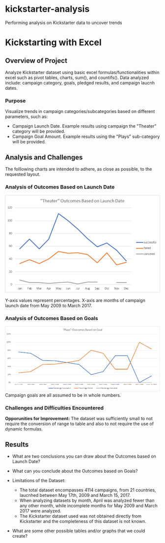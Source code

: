 # kickstarter-analysis
Performing analysis on Kickstarter data to uncover trends

# Kickstarting with Excel

## Overview of Project
Analyze Kickstarter dataset using basic excel formulas/functionalities within excel such as pivot tables, charts, sum(), and countifs().
Data analyzed include: campaign category, goals, pledged results, and campaign laucnh dates.

### Purpose
Visualize trends in campaign categories/subcategories based on different parameters, such as:
- Campaign Launch Date. Example results using campaign the "Theater" category will be provided.
- Campaign Goal Amount. Example results using the "Plays" sub-category will be provided.

## Analysis and Challenges
The folllowing charts are intended to adhere, as close as possible, to the requested layout.


### Analysis of Outcomes Based on Launch Date

![Theatre Outcomes vs Launch](Resources/Theater_Outcomes_vs_Launch.png) <br/>

Y-axis values represent percentages.
X-axis are months of campaign launch date from May 2009 to March 2017.

### Analysis of Outcomes Based on Goals
![Play Outcomes vs Goals](Resources/Outcomes_vs_Goals.png) <br/>
Campaign goals are all assumed to be in whole numbers.

### Challenges and Difficulties Encountered


**Opporunities for Improvement:** The dataset was sufficiently small to not require the conversion of range to table and also to not require the use of dynamic formulas. 

## Results

- What are two conclusions you can draw about the Outcomes based on Launch Date?

- What can you conclude about the Outcomes based on Goals?

- Limitations of the Dataset:
  - The total dataset encompasses 4114 campaigns, from 21 countries, laucnhed between May 17th, 2009 and March 15, 2017.
  - When analyzing datasets by month, April was analyzed fewer than any other month, while incomplete months for May 2009 and March 2017 were analyzed.
  - The Kickstarter dataset used was not obtained directly from Kickstarter and the completeness of this dataset is not known. 


- What are some other possible tables and/or graphs that we could create?
